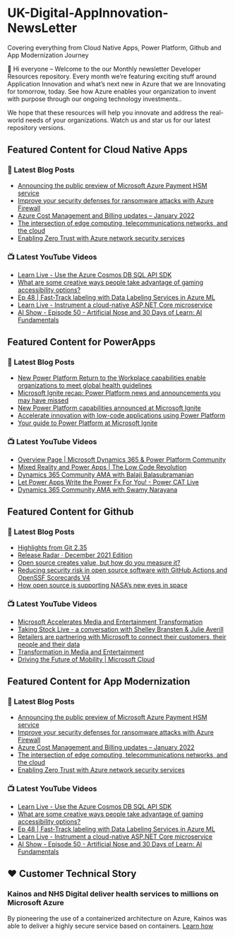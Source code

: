 # UK-Digital-AppInnovation-NewsLetter

Covering everything from Cloud Native Apps, Power Platform, Github and App Modernization Journey

👋 Hi everyone – Welcome to the our Monthly newsletter Developer Resources repository. Every month we’re featuring exciting stuff around Application Innovation and what’s next new in Azure that we are Innovating for tomorrow, today. See how Azure enables your organization to invent with purpose through our ongoing technology investments..


We hope that these resources will help you innovate and address the real-world needs of your organizations. Watch us and star us for our latest repository versions.

## Featured Content for Cloud Native Apps


### 📝 Latest Blog Posts

    
<!-- BLOGCNA:START -->
- [Announcing the public preview of Microsoft Azure Payment HSM service](https://azure.microsoft.com/blog/announcing-the-public-preview-of-microsoft-azure-payment-hsm-service/)
- [Improve your security defenses for ransomware attacks with Azure Firewall](https://azure.microsoft.com/blog/improve-your-security-defenses-for-ransomware-attacks-with-azure-firewall/)
- [Azure Cost Management and Billing updates – January 2022](https://azure.microsoft.com/blog/azure-cost-management-and-billing-updates-january-2022/)
- [The intersection of edge computing, telecommunications networks, and the cloud](https://azure.microsoft.com/blog/the-intersection-of-edge-computing-telecommunications-networks-and-the-cloud/)
- [Enabling Zero Trust with Azure network security services](https://azure.microsoft.com/blog/enabling-zero-trust-with-azure-network-security-services/)
<!-- BLOGCNA:END -->

### 📺 Latest YouTube Videos

 
<!-- YOUTUBECNA:START -->
- [Learn Live - Use the Azure Cosmos DB SQL API SDK](https://www.youtube.com/watch?v=jIWwW5sDu_w)
- [What are some creative ways people take advantage of gaming accessibility options?](https://www.youtube.com/watch?v=UGdpRRmKmYw)
- [Ep 48 | Fast-Track labeling with Data Labeling Services in Azure ML](https://www.youtube.com/watch?v=RC8_bLFbGOk)
- [Learn Live - Instrument a cloud-native ASP.NET Core microservice](https://www.youtube.com/watch?v=hAeup0sKctM)
- [AI Show - Episode 50 - Artificial Nose and 30 Days of Learn: AI Fundamentals](https://www.youtube.com/watch?v=tjDL8w1afjw)
<!-- YOUTUBECNA:END -->

##  Featured Content for PowerApps
### 📝 Latest Blog Posts
<!-- BLOGPOWER:START -->
- [New Power Platform Return to the Workplace capabilities enable organizations to meet global health guidelines](https://cloudblogs.microsoft.com/powerplatform/2021/11/30/new-power-platform-return-to-the-workplace-capabilities-enable-organizations-to-meet-global-health-guidelines/)
- [Microsoft Ignite recap: Power Platform news and announcements you may have missed](https://cloudblogs.microsoft.com/powerplatform/2021/11/18/microsoft-ignite-recap-power-platform-news-and-announcements-you-may-have-missed/)
- [New Power Platform capabilities announced at Microsoft Ignite](https://cloudblogs.microsoft.com/powerplatform/2021/11/02/new-power-platform-capabilities-announced-at-microsoft-ignite/)
- [Accelerate innovation with low-code applications using Power Platform](https://cloudblogs.microsoft.com/powerplatform/2021/11/02/accelerate-innovation-with-low-code-applications-using-power-platform/)
- [Your guide to Power Platform at Microsoft Ignite](https://cloudblogs.microsoft.com/powerplatform/2021/10/26/your-guide-to-power-platform-at-microsoft-ignite/)
<!-- BLOGPOWER:END -->
 ### 📺 Latest YouTube Videos
    
<!-- YOUTUBEPOWER:START -->
- [Overview Page | Microsoft Dynamics 365 &amp; Power Platform Community](https://www.youtube.com/watch?v=bfW79_NkPJE)
- [Mixed Reality and Power Apps | The Low Code Revolution](https://www.youtube.com/watch?v=GfEgkStbstY)
- [Dynamics 365 Community AMA with Balaji Balasubramanian](https://www.youtube.com/watch?v=FWf2QJuIG1E)
- [Let Power Apps Write the Power Fx For You! - Power CAT Live](https://www.youtube.com/watch?v=zbjKdzavPHk)
- [Dynamics 365 Community AMA with Swamy Narayana](https://www.youtube.com/watch?v=TwOh3fhvS_c)
<!-- YOUTUBEPOWER:END -->

##  Featured Content for Github
### 📝 Latest Blog Posts
<!-- BLOGGITHUB:START -->
- [Highlights from Git 2.35](https://github.blog/2022-01-24-highlights-from-git-2-35/)
- [Release Radar · December 2021 Edition](https://github.blog/2022-01-21-release-radar-dec-2021/)
- [Open source creates value, but how do you measure it?](https://github.blog/2022-01-20-open-source-creates-value-but-how-do-you-measure-it/)
- [Reducing security risk in open source software with GitHub Actions and OpenSSF Scorecards V4](https://github.blog/2022-01-19-reducing-security-risk-oss-actions-opensff-scorecards-v4/)
- [How open source is supporting NASA’s new eyes in space](https://github.blog/2022-01-18-how-open-source-is-supporting-nasas-new-eyes-in-space/)
<!-- BLOGGITHUB:END -->
### 📺 Latest YouTube Videos
<!-- YOUTUBEGITHUB:START -->
- [Microsoft Accelerates Media and Entertainment Transformation](https://www.youtube.com/watch?v=HREOWPQrWGc)
- [Taking Stock Live - a conversation with Shelley Bransten &amp; Julie Averill](https://www.youtube.com/watch?v=ZjzGi3DdPAM)
- [Retailers are partnering with Microsoft to connect their customers, their people and their data](https://www.youtube.com/watch?v=C2xHCjsREVU)
- [Transformation in Media and Entertainment](https://www.youtube.com/watch?v=MGPQGP2_jCA)
- [Driving the Future of Mobility | Microsoft Cloud](https://www.youtube.com/watch?v=pAA33k8DFME)
<!-- YOUTUBEGITHUB:END -->
##  Featured Content for App Modernization
### 📝 Latest Blog Posts
<!-- BLOGAPPMOD:START -->
- [Announcing the public preview of Microsoft Azure Payment HSM service](https://azure.microsoft.com/blog/announcing-the-public-preview-of-microsoft-azure-payment-hsm-service/)
- [Improve your security defenses for ransomware attacks with Azure Firewall](https://azure.microsoft.com/blog/improve-your-security-defenses-for-ransomware-attacks-with-azure-firewall/)
- [Azure Cost Management and Billing updates – January 2022](https://azure.microsoft.com/blog/azure-cost-management-and-billing-updates-january-2022/)
- [The intersection of edge computing, telecommunications networks, and the cloud](https://azure.microsoft.com/blog/the-intersection-of-edge-computing-telecommunications-networks-and-the-cloud/)
- [Enabling Zero Trust with Azure network security services](https://azure.microsoft.com/blog/enabling-zero-trust-with-azure-network-security-services/)
<!-- BLOGAPPMOD:END -->
### 📺 Latest YouTube Videos
<!-- YOUTUBEAPPMOD:START -->
- [Learn Live - Use the Azure Cosmos DB SQL API SDK](https://www.youtube.com/watch?v=jIWwW5sDu_w)
- [What are some creative ways people take advantage of gaming accessibility options?](https://www.youtube.com/watch?v=UGdpRRmKmYw)
- [Ep 48 | Fast-Track labeling with Data Labeling Services in Azure ML](https://www.youtube.com/watch?v=RC8_bLFbGOk)
- [Learn Live - Instrument a cloud-native ASP.NET Core microservice](https://www.youtube.com/watch?v=hAeup0sKctM)
- [AI Show - Episode 50 - Artificial Nose and 30 Days of Learn: AI Fundamentals](https://www.youtube.com/watch?v=tjDL8w1afjw)
<!-- YOUTUBEAPPMOD:END -->


## ♥️ Customer Technical Story 

### Kainos and NHS Digital deliver health services to millions on Microsoft Azure

By pioneering the use of a containerized architecture on Azure, Kainos was able to deliver a highly secure service based on containers. [Learn how](https://customers.microsoft.com/en-us/story/1368348549535774520-kainos-and-nhs-digital-deliver-health-services-to-millions-on-microsoft-azure)

